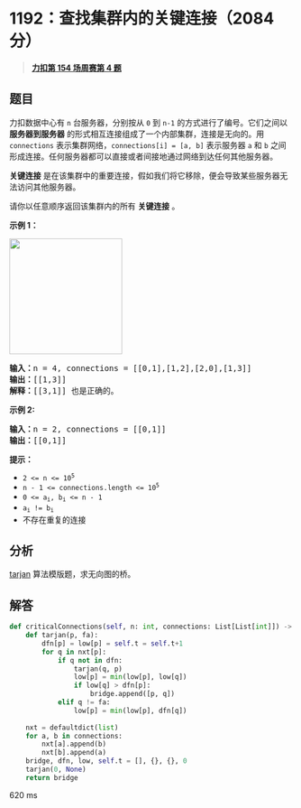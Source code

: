 # 1192：查找集群内的关键连接（2084 分）


> <u>**[力扣第 154 场周赛第 4 题](https://leetcode.cn/problems/critical-connections-in-a-network/)**</u>

## 题目

<p>力扣数据中心有 <code>n</code> 台服务器，分别按从 <code>0</code> 到 <code>n-1</code> 的方式进行了编号。它们之间以 <strong>服务器到服务器</strong> 的形式相互连接组成了一个内部集群，连接是无向的。用  <code>connections</code> 表示集群网络，<code>connections[i] = [a, b]</code> 表示服务器 <code>a</code> 和 <code>b</code> 之间形成连接。任何服务器都可以直接或者间接地通过网络到达任何其他服务器。</p>

<p><strong>关键连接</strong><em> </em>是在该集群中的重要连接，假如我们将它移除，便会导致某些服务器无法访问其他服务器。</p>

<p>请你以任意顺序返回该集群内的所有 <strong>关键连接</strong> 。</p>



<p><strong>示例 1：</strong></p>

<p><strong><img alt="" src="https://assets.leetcode-cn.com/aliyun-lc-upload/original_images/critical-connections-in-a-network.png" style="height: 205px; width: 200px;" /></strong></p>

<pre>
<strong>输入：</strong>n = 4, connections = [[0,1],[1,2],[2,0],[1,3]]
<strong>输出：</strong>[[1,3]]
<strong>解释：</strong>[[3,1]] 也是正确的。</pre>

<p><strong>示例 2:</strong></p>

<pre>
<b>输入：</b>n = 2, connections = [[0,1]]
<b>输出：</b>[[0,1]]
</pre>



<p><strong>提示：</strong></p>

<ul>
<li><code>2 &lt;= n &lt;= 10<sup>5</sup></code></li>
<li><code>n - 1 &lt;= connections.length &lt;= 10<sup>5</sup></code></li>
<li><code>0 &lt;= a<sub>i</sub>, b<sub>i</sub> &lt;= n - 1</code></li>
<li><code>a<sub>i</sub> != b<sub>i</sub></code></li>
<li>不存在重复的连接</li>
</ul>




## 分析

[tarjan](https://zhuanlan.zhihu.com/p/101923309) 算法模版题，求无向图的桥。

## 解答

```python
def criticalConnections(self, n: int, connections: List[List[int]]) -> List[List[int]]:
    def tarjan(p, fa):
        dfn[p] = low[p] = self.t = self.t+1
        for q in nxt[p]:
            if q not in dfn:
                tarjan(q, p)
                low[p] = min(low[p], low[q])
                if low[q] > dfn[p]:
                    bridge.append([p, q])
            elif q != fa:
                low[p] = min(low[p], dfn[q])
    
    nxt = defaultdict(list)
    for a, b in connections:
        nxt[a].append(b)
        nxt[b].append(a)
    bridge, dfn, low, self.t = [], {}, {}, 0
    tarjan(0, None)
    return bridge
```
620 ms

